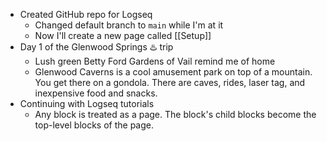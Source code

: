 - Created GitHub repo for Logseq
	- Changed default branch to `main` while I'm at it
	- Now I'll create a new page called [[Setup]]
- Day 1 of the Glenwood Springs ♨️ trip
	- Lush green Betty Ford Gardens of Vail remind me of home
	- Glenwood Caverns is a cool amusement park on top of a mountain.  You get there on a gondola.  There are caves, rides, laser tag, and inexpensive food and snacks.
- Continuing with Logseq tutorials
	- Any block is treated as a page.  The block's child blocks become the top-level blocks of the page.